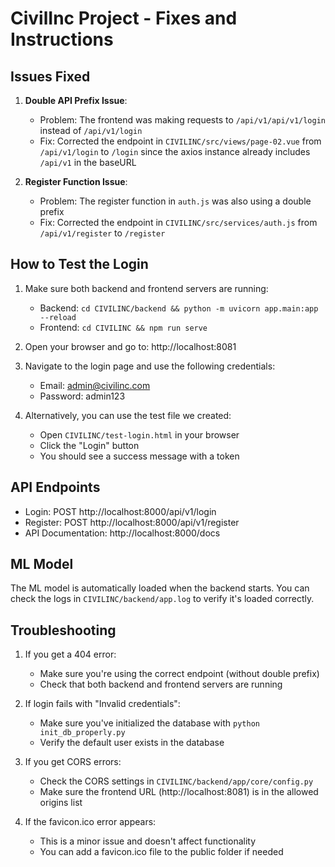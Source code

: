 # CivilInc Project - Fixes and Instructions

## Issues Fixed

1. **Double API Prefix Issue**: 
   - Problem: The frontend was making requests to `/api/v1/api/v1/login` instead of `/api/v1/login`
   - Fix: Corrected the endpoint in `CIVILINC/src/views/page-02.vue` from `/api/v1/login` to `/login` since the axios instance already includes `/api/v1` in the baseURL

2. **Register Function Issue**:
   - Problem: The register function in `auth.js` was also using a double prefix
   - Fix: Corrected the endpoint in `CIVILINC/src/services/auth.js` from `/api/v1/register` to `/register`

## How to Test the Login

1. Make sure both backend and frontend servers are running:
   - Backend: `cd CIVILINC/backend && python -m uvicorn app.main:app --reload`
   - Frontend: `cd CIVILINC && npm run serve`

2. Open your browser and go to: http://localhost:8081

3. Navigate to the login page and use the following credentials:
   - Email: admin@civilinc.com
   - Password: admin123

4. Alternatively, you can use the test file we created:
   - Open `CIVILINC/test-login.html` in your browser
   - Click the "Login" button
   - You should see a success message with a token

## API Endpoints

- Login: POST http://localhost:8000/api/v1/login
- Register: POST http://localhost:8000/api/v1/register
- API Documentation: http://localhost:8000/docs

## ML Model

The ML model is automatically loaded when the backend starts. You can check the logs in `CIVILINC/backend/app.log` to verify it's loaded correctly.

## Troubleshooting

1. If you get a 404 error:
   - Make sure you're using the correct endpoint (without double prefix)
   - Check that both backend and frontend servers are running

2. If login fails with "Invalid credentials":
   - Make sure you've initialized the database with `python init_db_properly.py`
   - Verify the default user exists in the database

3. If you get CORS errors:
   - Check the CORS settings in `CIVILINC/backend/app/core/config.py`
   - Make sure the frontend URL (http://localhost:8081) is in the allowed origins list

4. If the favicon.ico error appears:
   - This is a minor issue and doesn't affect functionality
   - You can add a favicon.ico file to the public folder if needed
